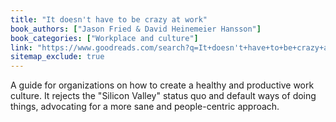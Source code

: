 ```yaml
---
title: "It doesn't have to be crazy at work"
book_authors: ["Jason Fried & David Heinemeier Hansson"]
book_categories: ["Workplace and culture"]
link: "https://www.goodreads.com/search?q=It+doesn't+have+to+be+crazy+at+work+Jason+Fried+&+David+Heinemeier+Hansson"
sitemap_exclude: true
---
```


A guide for organizations on how to create a healthy and productive work culture. It rejects the "Silicon Valley" status quo and default ways of doing things, advocating for a more sane and people-centric approach.